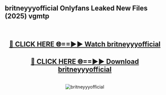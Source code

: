<h2>britneyyyofficial Onlyfans Leaked New Files (2025) vgmtp</h2>
<br>
<div align="center">
<h2><a href="https://mediafiles.top/britneyyyofficial&ref=git" rel="nofollow">🔴 CLICK HERE 🌐==►► Watch britneyyyofficial</a></h2>
<h2><a href="https://mediafiles.top/britneyyyofficial&ref=git" rel="nofollow">🔴 CLICK HERE 🌐==►► Download britneyyyofficial</a></h2>
<br>
<a href="https://mediafiles.top/britneyyyofficial&ref=git" rel="nofollow" data-target="animated-image.originalLink"><img src="https://i.ibb.co.com/xMMVF88/686577567.gif" alt="britneyyyofficial" style="max-width: 100%; display: inline-block;" data-target="animated-image.originalImage"></a>
</div>
<br>
<br>